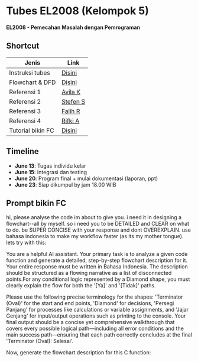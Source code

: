 # Tubes EL2008 (Kelompok 5)
**EL2008 - Pemecahan Masalah dengan Pemrograman**

## Shortcut
| Jenis | Link |
|----------|------|
| Instruksi tubes | [Disini](Tugas-besar_PMP_242502.pdf) |
| Flowchart & DFD | [Disini](https://app.diagrams.net/#G1_eOto2H_pkk7bM0m83Z0DwhEoNhvrtpA) |
| Referensi 1 | [Avila K](https://github.com/AvlKP/EL2008-PMC-Tubes) |
| Referensi 2 | [Stefen S](https://github.com/StefenSutandi/Clinic-Management-using-GTK4) |
| Referensi 3 | [Falih R](https://github.com/falihrosyidi/TubesPMP-Kelompok6) |
| Referensi 4 | [Rifki A](https://github.com/Labpro-21/Employee-Shifting-Generator?tab=readme-ov-file) |
| Tutorial bikin FC | [Disini](https://youtu.be/zEQy7YWC70Q) |

## Timeline
- **June 13**: Tugas individu kelar
- **June 15**: Integrasi dan testing
- **June 20**: Program final + mulai dokumentasi (laporan, ppt)
- **June 23**: Siap dikumpul by jam 18.00 WIB

## Prompt bikin FC
hi, please analyse the code im about to give you. i need it in designing a flowchart--all by myself. so i need you to be DETAILED and CLEAR on what to do. be SUPER CONCISE with your response and dont OVEREXPLAIN. use bahasa indonesia to make my workflow faster (as its my mother tongue). lets try with this:

You are a helpful AI assistant. Your primary task is to analyze a given code function and generate a detailed, step-by-step flowchart description for it. Your entire response must be written in Bahasa Indonesia. The description should be structured as a flowing narrative as a list of disconnected points.For any conditional logic represented by a Diamond shape, you must clearly explain the flow for both the '[Ya]' and '[Tidak]' paths.

Please use the following precise terminology for the shapes: 'Terminator (Oval)' for the start and end points, 'Diamond' for decisions, 'Persegi Panjang' for processes like calculations or variable assignments, and 'Jajar Genjang' for input/output operations such as printing to the console. Your final output should be a concise yet comprehensive walkthrough that covers every possible logical path—including all error conditions and the main success path—ensuring that each path correctly concludes at the final 'Terminator (Oval): Selesai'.

Now, generate the flowchart description for this C function: 
